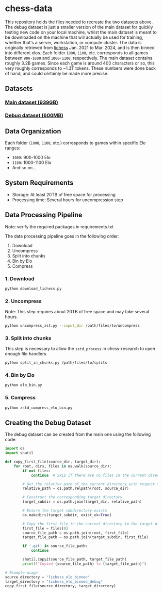 # chess-data

This repository holds the files needed to recreate the two datasets above. The debug dataset is just a smaller version of the main dataset for quickly testing new code on your local machine, whilst the main dataset is meant to be downloaded on the machine that will actually be used for training, whether that's a server, workstation, or compute cluster. The data is originally retrieved from [lichess](https://database.lichess.org/) Jan. 2021 to Mar. 2024, and is then binned into different elos. Each folder `1000`, `1100`, etc. corresponds to all games between `900-1000` and `1000-1100`, respectively. The main dataset contains roughly 3.2B games. Since each game is around 400 characters or so, this very roughly corresponds to ~1.3T tokens. These numbers were done back of hand, and could certainly be made more precise.

## Datasets

### [Main dataset (939GB)](https://huggingface.co/datasets/ezipe/lichess_elo_binned)

### [Debug dataset (600MB)](https://huggingface.co/datasets/ezipe/lichess_elo_binned_debug)

## Data Organization

Each folder (`1000`, `1100`, etc.) corresponds to games within specific Elo ranges:
- `1000`: 900-1000 Elo
- `1100`: 1000-1100 Elo
- And so on...

## System Requirements

- Storage: At least 20TB of free space for processing
- Processing time: Several hours for uncompression step

## Data Processing Pipeline

Note: verify the required packages in requirements.txt

The data processing pipeline goes in the following order:
1. Download
2. Uncompress
3. Split into chunks
4. Bin by Elo
5. Compress

### 1. Download

```bash
python download_lichess.py
```

### 2. Uncompress

Note: This step requires about 20TB of free space and may take several hours.

```bash
python uncompress_zst.py --input_dir /path/files/to/uncompress
```

### 3. Split into chunks

This step is necessary to allow the `zstd_process` in chess-research to open enough file handlers.

```bash
python split_in_chunks.py /path/files/to/splits
```

### 4. Bin by Elo

```bash
python elo_bin.py 
```

### 5. Compress

```bash
python zstd_compress_elo_bin.py 
```

## Creating the Debug Dataset
The debug dataset can be created from the main one using the following code:

```python
import os
import shutil

def copy_first_file(source_dir, target_dir):
    for root, dirs, files in os.walk(source_dir):
        if not files:
            continue  # Skip if there are no files in the current directory        

        # Get the relative path of the current directory with respect to the source_dir
        relative_path = os.path.relpath(root, source_dir)

        # Construct the corresponding target directory
        target_subdir = os.path.join(target_dir, relative_path)

        # Ensure the target subdirectory exists
        os.makedirs(target_subdir, exist_ok=True)

        # Copy the first file in the current directory to the target directory
        first_file = files[0]
        source_file_path = os.path.join(root, first_file)
        target_file_path = os.path.join(target_subdir, first_file)

        if '.git' in source_file_path:
            continue

        shutil.copy2(source_file_path, target_file_path)
        print(f"Copied {source_file_path} to {target_file_path}")

# Example usage
source_directory = "lichess_elo_binned"
target_directory = "lichess_elo_binned_debug"
copy_first_file(source_directory, target_directory)
```

